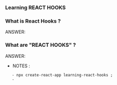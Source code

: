 ### Learning REACT HOOKS 

### What is React Hooks ?

ANSWER: 



### What are "REACT HOOKS" ?

ANSWER: 




* NOTES :

```
   - npx create-react-app learning-react-hooks ;
   - 



```